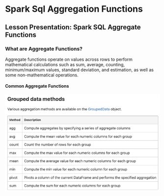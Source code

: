 # Spark Sql Aggregation Functions

## Lesson Presentation: Spark SQL Aggregate Functions

### What are Aggregate Functions?
Aggregate functions operate on values across rows to perform mathematical calculations such as sum, average, counting, minimum/maximum values, standard deviation, and estimation, as well as some non-mathematical operations.

#### Common Aggregate Functions

![Local Image](aggregations.png)


